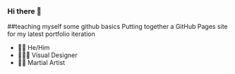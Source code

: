 ### Hi there 👋
##teaching myself some github basics
Putting together a GitHub Pages site for my latest portfolio iteration

- 🏳️‍⚧️ He/Him
- 🧑🏻‍🎨 Visual Designer
- 🥷🏻 Martial Artist
<!--
**kadeocon/kadeocon** is a ✨ _special_ ✨ repository because its `README.md` (this file) appears on your GitHub profile.

Here are some ideas to get you started:

- 🔭 I’m currently working on ...
- 🌱 I’m currently learning ...
- 👯 I’m looking to collaborate on ...
- 🤔 I’m looking for help with ...
- 💬 Ask me about ...
- 📫 How to reach me: ...
- 😄 Pronouns: ...
- ⚡ Fun fact: ...
-->
